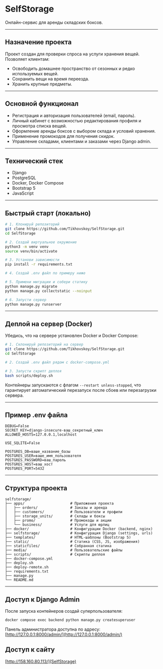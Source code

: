 # SelfStorage

Онлайн-сервис для аренды складских боксов.

---

## Назначение проекта

Проект создан для проверки спроса на услуги хранения вещей. Позволяет клиентам:

* Освободить домашнее пространство от сезонных и редко используемых вещей.
* Сохранить вещи на время переезда.
* Хранить крупные предметы.

---

## Основной функционал

* Регистрация и авторизация пользователей (email, пароль).
* Личный кабинет с возможностью редактирования профиля и просмотра списка вещей.
* Оформление аренды боксов с выбором склада и условий хранения.
* Применение промокодов для получения скидок.
* Управление складами, клиентами и заказами через Django admin.

---

## Технический стек

* Django
* PostgreSQL
* Docker, Docker Compose
* Bootstrap 5
* JavaScript

---

## Быстрый старт (локально)

```bash
# 1. Клонируй репозиторий
git clone https://github.com/Tikhovskoy/SelfStorage.git
cd SelfStorage

# 2. Создай виртуальное окружение
python3 -m venv venv
source venv/bin/activate

# 3. Установи зависимости
pip install -r requirements.txt

# 4. Создай .env файл по примеру ниже

# 5. Примени миграции и собери статику
python manage.py migrate
python manage.py collectstatic --noinput

# 6. Запусти сервер
python manage.py runserver
```

---

## Деплой на сервер (Docker)

Убедись, что на сервере установлен Docker и Docker Compose:

```bash
# 1. Склонируй репозиторий на сервер
git clone https://github.com/Tikhovskoy/SelfStorage.git
cd SelfStorage

# 2. Создай .env файл рядом с docker-compose.yml

# 3. Запусти скрипт деплоя
bash scripts/deploy.sh
```

Контейнеры запускаются с флагом `--restart unless-stopped`, что гарантирует автоматический перезапуск после сбоев или перезагрузки сервера.

---

## Пример .env файла

```env
DEBUG=False
SECRET_KEY=django-insecure-ваш_секретный_ключ
ALLOWED_HOSTS=127.0.0.1,localhost

USE_SQLITE=False

POSTGRES_DB=ваше_название_базы
POSTGRES_USER=ваше_имя_пользователя
POSTGRES_PASSWORD=ваш_пароль
POSTGRES_HOST=ваш_хост
POSTGRES_PORT=5432
```

---

## Структура проекта

```
selfstorage/
├── apps/                     # Приложения проекта
│   ├── orders/               # Заказы и аренда
│   ├── customers/            # Пользователи и профили
│   ├── storage_units/        # Склады и боксы
│   ├── promo/                # Промокоды и акции
│   └── business/             # Услуги для юрлиц
├── docker/                   # Конфигурации Docker (backend, nginx)
├── selfstorage/              # Конфигурация Django (settings, urls)
├── templates/                # HTML-шаблоны (Bootstrap 5)
├── static/                   # Статика (CSS, JS, изображения)
├── staticfiles/              # Собранная статика
├── media/                    # Пользовательские файлы
├── scripts/                  # Скрипты деплоя
├── docker-compose.yml
├── deploy.sh
├── deploy-remote.sh
├── requirements.txt
├── manage.py
└── README.md
```

---

## Доступ к Django Admin

После запуска контейнеров создай суперпользователя:

```bash
docker compose exec backend python manage.py createsuperuser
```

Панель администратора доступна по адресу:
[http://127.0.0.1:8000/admin/](http://127.0.0.1:8000/admin/)

## Доступ к сайту

[http://158.160.80.113/](SelfStorage)

